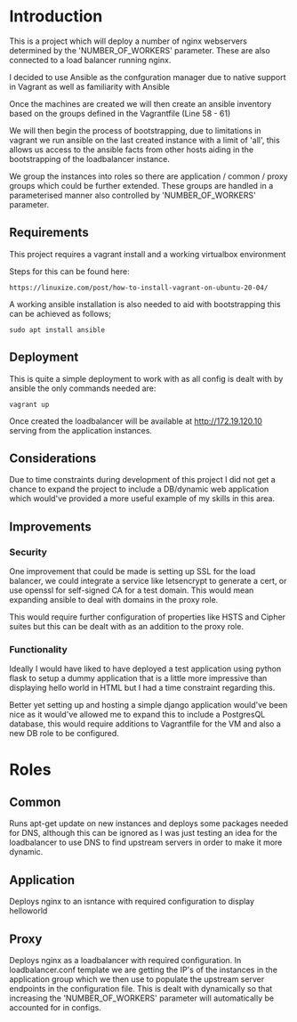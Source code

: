 # Introduction

This is a project which will deploy a number of nginx webservers determined by the 'NUMBER_OF_WORKERS' parameter. These are also connected to a load balancer running nginx.

I decided to use Ansible as the confguration manager due to native support in Vagrant as well as familiarity with Ansible

Once the machines are created we will then create an ansible inventory based on the groups defined in the Vagrantfile (Line 58 - 61)

We will then begin the process of bootstrapping, due to limitations in vagrant we run ansible on the last created instance with a limit of 'all', this allows us access to the ansible facts from other hosts aiding in the bootstrapping of the loadbalancer instance.

We group the instances into roles so there are application / common / proxy groups which could be further extended. These groups are handled in a parameterised manner also controlled by 'NUMBER_OF_WORKERS' parameter.

## Requirements 

This project requires a vagrant install and a working virtualbox environment

Steps for this can be found here: 

```
https://linuxize.com/post/how-to-install-vagrant-on-ubuntu-20-04/
```

A working ansible installation is also needed to aid with bootstrapping this can be achieved as follows;

```
sudo apt install ansible
```

## Deployment

This is quite a simple deployment to work with as all config is dealt with by ansible the only commands needed are:

```
vagrant up
```

Once created the loadbalancer will be available at http://172.19.120.10 serving from the application instances.

## Considerations

Due to time constraints during development of this project I did not get a chance to expand the project to include a DB/dynamic web application which would've provided a more useful example of my skills in this area.

## Improvements

### Security

One improvement that could be made is setting up SSL for the load balancer, we could integrate a service like letsencrypt to generate a cert, or use openssl for self-signed CA for a test domain. This would mean expanding ansible to deal with domains in the proxy role.

This would require further configuration of properties like HSTS and Cipher suites but this can be dealt with as an addition to the proxy role.

### Functionality

Ideally I would have liked to have deployed a test application using python flask to setup a dummy application that is a little more impressive than displaying hello world in HTML but I had a time constraint regarding this.

Better yet setting up and hosting a simple django application would've been nice as it would've allowed me to expand this to include a PostgresQL database, this would require additions to Vagrantfile for the VM and also a new DB role to be configured.

# Roles

## Common

Runs apt-get update on new instances and deploys some packages needed for DNS, although this can be ignored as I was just testing an idea for the loadbalancer to use DNS to find upstream servers in order to make it more dynamic.

## Application

Deploys nginx to an isntance with required configuration to display helloworld

## Proxy

Deploys nginx as a loadbalancer with required configuration. In loadbalancer.conf template we are getting the IP's of the instances in the application group which we then use to populate the upstream server endpoints in the configuration file. This is dealt with dynamically so that increasing the 'NUMBER_OF_WORKERS' parameter will automatically be accounted for in configs.